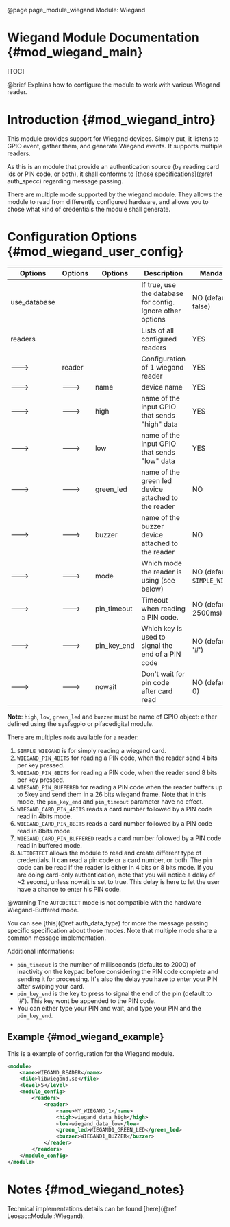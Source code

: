 @page page_module_wiegand Module: Wiegand

Wiegand Module Documentation {#mod_wiegand_main}
================================================

[TOC]

@brief Explains how to configure the module to work with various Wiegand reader.

Introduction {#mod_wiegand_intro}
=================================

This module provides support for Wiegand devices. Simply put, it listens to GPIO event,
gather them, and generate Wiegand events. It supports multiple readers.

As this is an module that provide an authentication source (by reading card ids or PIN code, or both), it shall
conforms to [those specifications](@ref auth_specc) regarding message passing.

There are multiple mode supported by the wiegand module. They allows the module to read from differently configured
hardware, and allows you to chose what kind of credentials the module shall generate.

Configuration Options {#mod_wiegand_user_config}
================================================

Options      | Options  | Options     | Description                                                | Mandatory
-------------|----------|-------------|------------------------------------------------------------|-----------------------
use_database |          |             | If true, use the database for config. Ignore other options | NO (defaults to false)
readers      |          |             | Lists of all configured readers                            | YES
--->         | reader   |             | Configuration of 1 wiegand reader                          | YES
--->         | --->     | name        | device name                                                | YES
--->         | --->     | high        | name of the input GPIO that sends "high" data              | YES
--->         | --->     | low         | name of the input GPIO that sends "low" data               | YES
--->         | --->     | green_led   | name of the green led device attached to the reader        | NO
--->         | --->     | buzzer      | name of the buzzer device attached to the reader           | NO
--->         | --->     | mode        | Which mode the reader is using (see below)                 | NO (defaults to `SIMPLE_WIEGAND`)
--->         | --->     | pin_timeout | Timeout when reading a PIN code.                           | NO (defaults to 2500ms)
--->         | --->     | pin_key_end | Which key is used to signal the end of a PIN code          | NO (defaults to '#')
--->         | --->     | nowait      | Don't wait for pin code after card read                    | NO (defaults to 0)

**Note**: `high`, `low`, `green_led` and `buzzer` must be name of GPIO object: either defined using
the sysfsgpio or pifacedigital module.

There are multiples `mode` available for a reader:
1. `SIMPLE_WIEGAND` is for simply reading a wiegand card.
2. `WIEGAND_PIN_4BITS` for reading a PIN code, when the reader send 4 bits per key pressed.
3. `WIEGAND_PIN_8BITS` for reading a PIN code, when the reader send 8 bits per key pressed.
4. `WIEGAND_PIN_BUFFERED` for reading a PIN code when the reader buffers up to 5key and send them in a 26 bits wiegand frame.
  Note that in this mode, the `pin_key_end` and `pin_timeout` parameter have no effect.
5. `WIEGAND_CARD_PIN_4BITS` reads a card number followed by a PIN code read in 4bits mode.
6. `WIEGAND_CARD_PIN_8BITS` reads a card number followed by a PIN code read in 8bits mode.
7. `WIEGAND_CARD_PIN_BUFFERED` reads a card number followed by a PIN code read in buffered mode.
8. `AUTODETECT` allows the module to read and create different type of credentials. It can read a pin code or a card number, or both.
The pin code can be read if the reader is either in 4 bits or 8 bits mode. If you are doing card-only authentication,
note that you will notice a delay of ~2 second, unless nowait is set to true. This delay is here to let the user have a chance to enter his PIN code.

@warning The `AUTODETECT` mode is not compatible with the hardware Wiegand-Buffered mode.

You can see [this](@ref auth_data_type) for more the message passing specific specification
about those modes. Note that multiple mode share a common message implementation.

Additional informations:
+ `pin_timeout` is the number of milliseconds (defaults to 2000) of inactivity on the keypad before
considering the PIN code complete and sending it for processing. It's also the delay you have to enter your PIN after
swiping your card.
+ `pin_key_end` is the key to press to signal the end of the pin (default to '#'). This key wont be appended to the PIN code.
+ You can either type your PIN and wait, and type your PIN and the `pin_key_end`.


Example {#mod_wiegand_example}
------------------------------

This is a example of configuration for the Wiegand module.

~~~~~~~~~~~~~~~~~~~~~~~~~~~~~~~~~~~~~~~~~~~~~~~~~~~.xml
<module>
    <name>WIEGAND_READER</name>
    <file>libwiegand.so</file>
    <level>5</level>
    <module_config>
        <readers>
            <reader>
                <name>MY_WIEGAND_1</name>
                <high>wiegand_data_high</high>
                <low>wiegand_data_low</low>
                <green_led>WIEGAND1_GREEN_LED</green_led>
                <buzzer>WIEGAND1_BUZZER</buzzer>
            </reader>
        </readers>
    </module_config>
</module>
~~~~~~~~~~~~~~~~~~~~~~~~~~~~~~~~~~~~~~~~~~~~~~~~~~~
            
Notes {#mod_wiegand_notes}
==========================

Technical implementations details can be found [here](@ref Leosac::Module::Wiegand).
